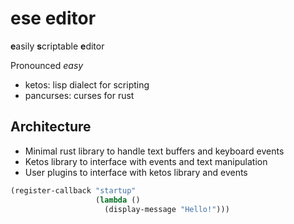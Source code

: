 # ese editor

**e**asily **s**criptable **e**ditor

Pronounced *easy*

* ketos: lisp dialect for scripting
* pancurses: curses for rust

## Architecture

* Minimal rust library to handle text buffers and keyboard events
* Ketos library to interface with events and text manipulation
* User plugins to interface with ketos library and events

```scheme
(register-callback "startup"
                   (lambda ()
                     (display-message "Hello!")))
```

